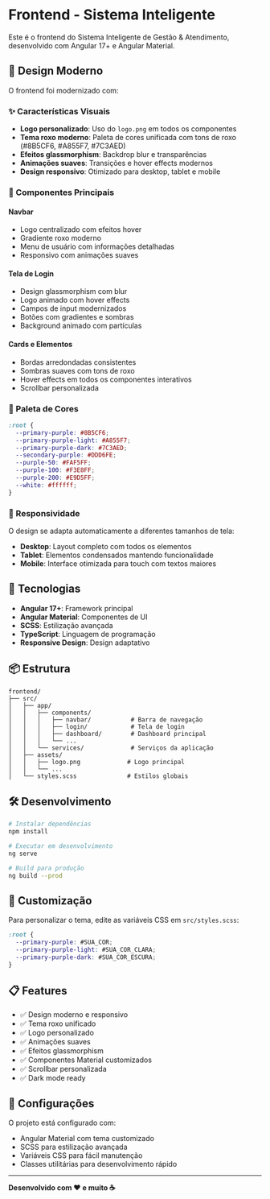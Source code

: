 # Frontend - Sistema Inteligente

Este é o frontend do Sistema Inteligente de Gestão & Atendimento, desenvolvido com Angular 17+ e Angular Material.

## 🎨 Design Moderno

O frontend foi modernizado com:

### ✨ Características Visuais
- **Logo personalizado**: Uso do `logo.png` em todos os componentes
- **Tema roxo moderno**: Paleta de cores unificada com tons de roxo (#8B5CF6, #A855F7, #7C3AED)
- **Efeitos glassmorphism**: Backdrop blur e transparências
- **Animações suaves**: Transições e hover effects modernos
- **Design responsivo**: Otimizado para desktop, tablet e mobile

### 🎯 Componentes Principais

#### Navbar
- Logo centralizado com efeitos hover
- Gradiente roxo moderno
- Menu de usuário com informações detalhadas
- Responsivo com animações suaves

#### Tela de Login
- Design glassmorphism com blur
- Logo animado com hover effects
- Campos de input modernizados
- Botões com gradientes e sombras
- Background animado com partículas

#### Cards e Elementos
- Bordas arredondadas consistentes
- Sombras suaves com tons de roxo
- Hover effects em todos os componentes interativos
- Scrollbar personalizada

### 🌈 Paleta de Cores

```scss
:root {
  --primary-purple: #8B5CF6;
  --primary-purple-light: #A855F7;
  --primary-purple-dark: #7C3AED;
  --secondary-purple: #DDD6FE;
  --purple-50: #FAF5FF;
  --purple-100: #F3E8FF;
  --purple-200: #E9D5FF;
  --white: #ffffff;
}
```

### 📱 Responsividade

O design se adapta automaticamente a diferentes tamanhos de tela:
- **Desktop**: Layout completo com todos os elementos
- **Tablet**: Elementos condensados mantendo funcionalidade
- **Mobile**: Interface otimizada para touch com textos maiores

## 🚀 Tecnologias

- **Angular 17+**: Framework principal
- **Angular Material**: Componentes de UI
- **SCSS**: Estilização avançada
- **TypeScript**: Linguagem de programação
- **Responsive Design**: Design adaptativo

## 📦 Estrutura

```
frontend/
├── src/
│   ├── app/
│   │   ├── components/
│   │   │   ├── navbar/           # Barra de navegação
│   │   │   ├── login/            # Tela de login
│   │   │   ├── dashboard/        # Dashboard principal
│   │   │   └── ...
│   │   └── services/             # Serviços da aplicação
│   ├── assets/
│   │   ├── logo.png             # Logo principal
│   │   └── ...
│   └── styles.scss              # Estilos globais
```

## 🛠 Desenvolvimento

```bash
# Instalar dependências
npm install

# Executar em desenvolvimento
ng serve

# Build para produção
ng build --prod
```

## 🎨 Customização

Para personalizar o tema, edite as variáveis CSS em `src/styles.scss`:

```scss
:root {
  --primary-purple: #SUA_COR;
  --primary-purple-light: #SUA_COR_CLARA;
  --primary-purple-dark: #SUA_COR_ESCURA;
}
```

## 📋 Features

- ✅ Design moderno e responsivo
- ✅ Tema roxo unificado
- ✅ Logo personalizado
- ✅ Animações suaves
- ✅ Efeitos glassmorphism
- ✅ Componentes Material customizados
- ✅ Scrollbar personalizada
- ✅ Dark mode ready

## 🔧 Configurações

O projeto está configurado com:
- Angular Material com tema customizado
- SCSS para estilização avançada
- Variáveis CSS para fácil manutenção
- Classes utilitárias para desenvolvimento rápido

---

**Desenvolvido com ❤️ e muito ☕**